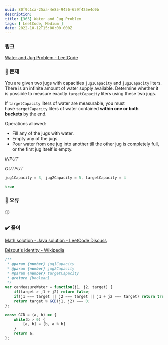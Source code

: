 ```yaml
---
uuid: 80f9c1ca-25aa-4e85-9456-659f425e4d0b
description: 
title: [365] Water and Jug Problem
tags: [ LeetCode, Medium ]
date: 2022-10-12T15:00:00.000Z
---
```








### 링크

[Water and Jug Problem - LeetCode](https://leetcode.com/problems/water-and-jug-problem/submissions/)

### 📝 문제

You are given two jugs with capacities `jug1Capacity` and `jug2Capacity` liters. There is an infinite amount of water supply available. Determine whether it is possible to measure exactly `targetCapacity` liters using these two jugs.

If `targetCapacity` liters of water are measurable, you must have `targetCapacity` liters of water contained **within one or both buckets** by the end.

Operations allowed:

- Fill any of the jugs with water.
- Empty any of the jugs.
- Pour water from one jug into another till the other jug is completely full, or the first jug itself is empty.

*INPUT*

*OUTPUT*

```jsx
jug1Capacity = 3, jug2Capacity = 5, targetCapacity = 4
```

```jsx
true
```

### 🚨 오류

<aside>
🕧

</aside>

### ✔️ 풀이

[Math solution - Java solution - LeetCode Discuss](https://leetcode.com/problems/water-and-jug-problem/discuss/83715/Math-solution-Java-solution)

[Bézout's identity - Wikipedia](https://en.wikipedia.org/wiki/B%C3%A9zout%27s_identity)

```jsx
/**
 * @param {number} jug1Capacity
 * @param {number} jug2Capacity
 * @param {number} targetCapacity
 * @return {boolean}
 */
var canMeasureWater = function(j1, j2, target) {
    if(target > j1 + j2) return false;
    if(j1 === target || j2 === target || j1 + j2 === target) return true;
    return target % GCD(j1, j2) === 0;
};

const GCD = (a, b) => {
    while(b > 0) {
        [a, b] = [b, a % b]
    }
    return a;
};
```